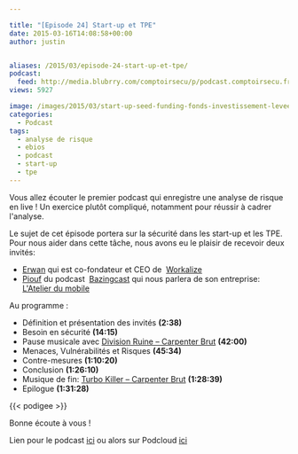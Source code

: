 ```yaml
---

title: "[Episode 24] Start-up et TPE"
date: 2015-03-16T14:08:58+00:00
author: justin


aliases: /2015/03/episode-24-start-up-et-tpe/
podcast:
  feed: http://media.blubrry.com/comptoirsecu/p/podcast.comptoirsecu.fr/CSEC.EP24.2015-03-15.STARTUP_TPE.mp3
views: 5927

image: /images/2015/03/start-up-seed-funding-fonds-investissement-levee-©-Gorilla-Fotolia.com_.jpg
categories:
  - Podcast
tags:
  - analyse de risque
  - ebios
  - podcast
  - start-up
  - tpe
---
```



Vous allez écouter le premier podcast qui enregistre une analyse de risque en live ! Un exercice plutôt compliqué, notamment pour réussir à cadrer l'analyse.

Le sujet de cet épisode portera sur la sécurité dans les start-up et les TPE. Pour nous aider dans cette tâche, nous avons eu le plaisir de recevoir deux invités:

  * [Erwan](https://twitter.com/emoyon) qui est co-fondateur et CEO de  [Workalize](http://www.workalize.fr/)
  * [Piouf](https://twitter.com/Mr_Piouf) du podcast  [Bazingcast](http://bazingcast.com/) qui nous parlera de son entreprise: [L'Atelier du mobile](http://www.atelierdumobile.com/web/index.php)

Au programme :

  * Définition et présentation des invités **(2:38)**
  * Besoin en sécurité **(14:15)**
  * Pause musicale avec [Division Ruine – Carpenter Brut](http://carpenterbrut.bandcamp.com/album/ep-iii) **(42:00)**
  * Menaces, Vulnérabilités et Risques **(45:34)**
  * Contre-mesures **(1:10:20)**
  * Conclusion **(1:26:10)**
  * Musique de fin: [Turbo Killer – Carpenter Brut](http://carpenterbrut.bandcamp.com/album/ep-iii) **(1:28:39)**
  * Epilogue **(1:31:28)**




  {{< podigee >}}





Bonne écoute à vous !



Lien pour le podcast [ici](http://media.blubrry.com/comptoirsecu/p/podcast.comptoirsecu.fr/CSEC.EP24.2015-03-15.STARTUP_TPE.mp3) ou alors sur Podcloud [ici](https://podcloud.fr/podcast/le-comptoir-secu?5507e5ae6e7334397f6a0100)
